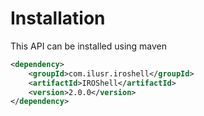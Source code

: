 # Installation
This API can be installed using maven

```xml
<dependency>
	<groupId>com.ilusr.iroshell</groupId>
	<artifactId>IROShell</artifactId>
	<version>2.0.0</version>
</dependency>
```